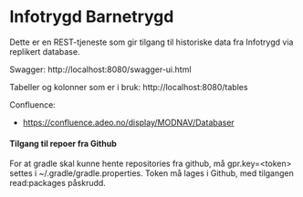 # Infotrygd Barnetrygd

Dette er en REST-tjeneste som gir tilgang til historiske data fra Infotrygd
via replikert database.

Swagger: http://localhost:8080/swagger-ui.html

Tabeller og kolonner som er i bruk: http://localhost:8080/tables 

Confluence:
- https://confluence.adeo.no/display/MODNAV/Databaser

#### Tilgang til repoer fra Github

For at gradle skal kunne hente repositories fra github, må gpr.key=\<token\> settes i ~/.gradle/gradle.properties. Token må lages i Github, med tilgangen read:packages påskrudd. 